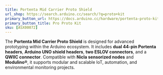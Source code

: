```yaml
---
title: Portenta Mid Carrier Proto Shield
url_shop: https://search.arduino.cc/search/?q=proto+kit
primary_button_url: https://docs.arduino.cc/hardware/portenta-proto-kit-me
primary_button_title: Pro Proto Kit
sku: [ASX00072]
---
```


The **Portenta Mid Carrier Proto Shield** is designed for advanced prototyping within the Arduino ecosystem. It includes **dual 44-pin Portenta headers**, **Arduino UNO shield headers**, **two ESLOV connectors**, and a **QWIIC connector**. Compatible with **Nicla sensorized nodes** and **Modulino®**, it supports modular and scalable IoT, automation, and environmental monitoring projects.
